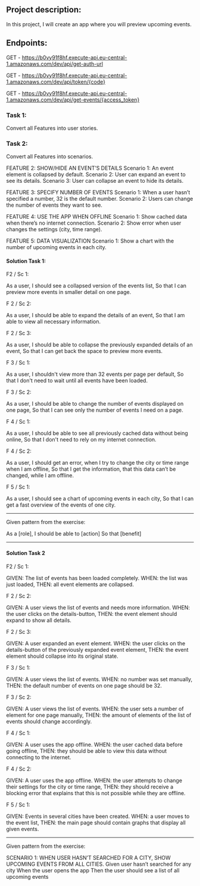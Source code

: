 ## Project description:

In this project, I will create an app where you will preview upcoming events.

##  Endpoints:

  GET - https://b0vy91f8hf.execute-api.eu-central-1.amazonaws.com/dev/api/get-auth-url

  GET - https://b0vy91f8hf.execute-api.eu-central-1.amazonaws.com/dev/api/token/{code}
  
  GET - https://b0vy91f8hf.execute-api.eu-central-1.amazonaws.com/dev/api/get-events/{access_token}

### Task 1:
Convert all Features into user stories.
### Task 2: 
Convert all Features into scenarios.

FEATURE 2: SHOW/HIDE AN EVENT’S DETAILS
Scenario 1: An event element is collapsed by default.
Scenario 2: User can expand an event to see its details.
Scenario 3: User can collapse an event to hide its details.

FEATURE 3: SPECIFY NUMBER OF EVENTS
Scenario 1: When a user hasn’t specified a number, 32 is the default number.
Scenario 2: Users can change the number of events they want to see.

FEATURE 4: USE THE APP WHEN OFFLINE
Scenario 1: Show cached data when there’s no internet connection.
Scenario 2: Show error when user changes the settings (city, time range).

FEATURE 5: DATA VISUALIZATION
Scenario 1: Show a chart with the number of upcoming events in each city.


#### Solution Task 1:

F2 / Sc 1:

As a user,
I should see a collapsed version of the events list,
So that I can preview more events in smaller detail on one page.

F 2 / Sc 2:

As a user,
I should be able to expand the details of an event,
So that I am able to view all necessary information.

F 2 / Sc 3:

As a user,
I should be able to collapse the previously expanded details of an event,
So that I can get back the space to preview more events.

F 3 / Sc 1:

As a user,
I shouldn't view more than 32 events per page per default,
So that I don't need to wait until all events have been loaded.

F 3 / Sc 2:

As a user,
I should be able to change the number of events displayed on one page,
So that I can see only the number of events I need on a page.

F 4 / Sc 1:

As a user,
I should be able to see all previously cached data without being online,
So that I don't need to rely on my internet connection.

F 4 / Sc 2:

As a user,
I should get an error, when I try to change the city or time range when I am offline,
So that I get the information, that this data can’t be changed, while I am offline.

F 5 / Sc 1:

As a user,
I should see a chart of upcoming events in each city,
So that I can get a fast overview of the events of one city.

____________

Given pattern from the exercise:

As a [role],
I should be able to [action]
So that [benefit]
____

#### Solution Task 2

F2 / Sc 1:

GIVEN: The list of events has been loaded completely.
WHEN: the list was just loaded,
THEN: all event elements are collapsed.

F 2 / Sc 2:

GIVEN: A user views the list of events  and needs more information.
WHEN: the user clicks on the details-button,
THEN: the event element should expand to show all details.

F 2 / Sc 3:

GIVEN: A user expanded an event element.
WHEN: the user clicks on the details-button of the previously expanded event element,
THEN: the event element should collapse into its original state.

F 3 / Sc 1:

GIVEN: A user views the list of events.
WHEN: no number was set manually,
THEN: the default number of events on one page should be 32.

F 3 / Sc 2:

GIVEN: A user views the list of events.
WHEN: the user sets a number of element for one page manually,
THEN: the amount of elements of the list of events should change accordingly.

F 4 / Sc 1:

GIVEN: A user uses the app offline.
WHEN: the user cached data before going offline,
THEN: they should be able to view this data without connecting to the internet.

F 4 / Sc 2:

GIVEN: A user uses the app offline.
WHEN: the user attempts to change their settings for the city or time range,
THEN: they should receive a blocking error that explains that this is not possible while they are offline.

F 5 / Sc 1:


GIVEN: Events in several cities have been created.
WHEN: a user moves to the event list,
THEN: the main page should contain graphs that display all given events.


______________

Given pattern from the exercise:

SCENARIO 1: WHEN USER HASN’T SEARCHED FOR A CITY, SHOW UPCOMING EVENTS FROM ALL CITIES.
Given user hasn’t searched for any city
When the user opens the app
Then the user should see a list of all upcoming events
